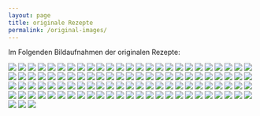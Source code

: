 ```yaml
---
layout: page
title: originale Rezepte
permalink: /original-images/
---
```


Im Folgenden Bildaufnahmen der originalen Rezepte:

<script>
    /*! lazysizes - v5.2.0 */
    !function(a,b){var c=b(a,a.document,Date);a.lazySizes=c,"object"==typeof module&&module.exports&&(module.exports=c)}("undefined"!=typeof window?window:{},function(a,b,c){"use strict";var d,e;if(function(){var b,c={lazyClass:"lazyload",loadedClass:"lazyloaded",loadingClass:"lazyloading",preloadClass:"lazypreload",errorClass:"lazyerror",autosizesClass:"lazyautosizes",srcAttr:"data-src",srcsetAttr:"data-srcset",sizesAttr:"data-sizes",minSize:40,customMedia:{},init:!0,expFactor:1.5,hFac:.8,loadMode:2,loadHidden:!0,ricTimeout:0,throttleDelay:125};e=a.lazySizesConfig||a.lazysizesConfig||{};for(b in c)b in e||(e[b]=c[b])}(),!b||!b.getElementsByClassName)return{init:function(){},cfg:e,noSupport:!0};var f=b.documentElement,g=a.HTMLPictureElement,h="addEventListener",i="getAttribute",j=a[h].bind(a),k=a.setTimeout,l=a.requestAnimationFrame||k,m=a.requestIdleCallback,n=/^picture$/i,o=["load","error","lazyincluded","_lazyloaded"],p={},q=Array.prototype.forEach,r=function(a,b){return p[b]||(p[b]=new RegExp("(\\s|^)"+b+"(\\s|$)")),p[b].test(a[i]("class")||"")&&p[b]},s=function(a,b){r(a,b)||a.setAttribute("class",(a[i]("class")||"").trim()+" "+b)},t=function(a,b){var c;(c=r(a,b))&&a.setAttribute("class",(a[i]("class")||"").replace(c," "))},u=function(a,b,c){var d=c?h:"removeEventListener";c&&u(a,b),o.forEach(function(c){a[d](c,b)})},v=function(a,c,e,f,g){var h=b.createEvent("Event");return e||(e={}),e.instance=d,h.initEvent(c,!f,!g),h.detail=e,a.dispatchEvent(h),h},w=function(b,c){var d;!g&&(d=a.picturefill||e.pf)?(c&&c.src&&!b[i]("srcset")&&b.setAttribute("srcset",c.src),d({reevaluate:!0,elements:[b]})):c&&c.src&&(b.src=c.src)},x=function(a,b){return(getComputedStyle(a,null)||{})[b]},y=function(a,b,c){for(c=c||a.offsetWidth;c<e.minSize&&b&&!a._lazysizesWidth;)c=b.offsetWidth,b=b.parentNode;return c},z=function(){var a,c,d=[],e=[],f=d,g=function(){var b=f;for(f=d.length?e:d,a=!0,c=!1;b.length;)b.shift()();a=!1},h=function(d,e){a&&!e?d.apply(this,arguments):(f.push(d),c||(c=!0,(b.hidden?k:l)(g)))};return h._lsFlush=g,h}(),A=function(a,b){return b?function(){z(a)}:function(){var b=this,c=arguments;z(function(){a.apply(b,c)})}},B=function(a){var b,d=0,f=e.throttleDelay,g=e.ricTimeout,h=function(){b=!1,d=c.now(),a()},i=m&&g>49?function(){m(h,{timeout:g}),g!==e.ricTimeout&&(g=e.ricTimeout)}:A(function(){k(h)},!0);return function(a){var e;(a=!0===a)&&(g=33),b||(b=!0,e=f-(c.now()-d),e<0&&(e=0),a||e<9?i():k(i,e))}},C=function(a){var b,d,e=99,f=function(){b=null,a()},g=function(){var a=c.now()-d;a<e?k(g,e-a):(m||f)(f)};return function(){d=c.now(),b||(b=k(g,e))}},D=function(){var g,m,o,p,y,D,F,G,H,I,J,K,L=/^img$/i,M=/^iframe$/i,N="onscroll"in a&&!/(gle|ing)bot/.test(navigator.userAgent),O=0,P=0,Q=0,R=-1,S=function(a){Q--,(!a||Q<0||!a.target)&&(Q=0)},T=function(a){return null==K&&(K="hidden"==x(b.body,"visibility")),K||!("hidden"==x(a.parentNode,"visibility")&&"hidden"==x(a,"visibility"))},U=function(a,c){var d,e=a,g=T(a);for(G-=c,J+=c,H-=c,I+=c;g&&(e=e.offsetParent)&&e!=b.body&&e!=f;)(g=(x(e,"opacity")||1)>0)&&"visible"!=x(e,"overflow")&&(d=e.getBoundingClientRect(),g=I>d.left&&H<d.right&&J>d.top-1&&G<d.bottom+1);return g},V=function(){var a,c,h,j,k,l,n,o,q,r,s,t,u=d.elements;if((p=e.loadMode)&&Q<8&&(a=u.length)){for(c=0,R++;c<a;c++)if(u[c]&&!u[c]._lazyRace)if(!N||d.prematureUnveil&&d.prematureUnveil(u[c]))ba(u[c]);else if((o=u[c][i]("data-expand"))&&(l=1*o)||(l=P),r||(r=!e.expand||e.expand<1?f.clientHeight>500&&f.clientWidth>500?500:370:e.expand,d._defEx=r,s=r*e.expFactor,t=e.hFac,K=null,P<s&&Q<1&&R>2&&p>2&&!b.hidden?(P=s,R=0):P=p>1&&R>1&&Q<6?r:O),q!==l&&(D=innerWidth+l*t,F=innerHeight+l,n=-1*l,q=l),h=u[c].getBoundingClientRect(),(J=h.bottom)>=n&&(G=h.top)<=F&&(I=h.right)>=n*t&&(H=h.left)<=D&&(J||I||H||G)&&(e.loadHidden||T(u[c]))&&(m&&Q<3&&!o&&(p<3||R<4)||U(u[c],l))){if(ba(u[c]),k=!0,Q>9)break}else!k&&m&&!j&&Q<4&&R<4&&p>2&&(g[0]||e.preloadAfterLoad)&&(g[0]||!o&&(J||I||H||G||"auto"!=u[c][i](e.sizesAttr)))&&(j=g[0]||u[c]);j&&!k&&ba(j)}},W=B(V),X=function(a){var b=a.target;if(b._lazyCache)return void delete b._lazyCache;S(a),s(b,e.loadedClass),t(b,e.loadingClass),u(b,Z),v(b,"lazyloaded")},Y=A(X),Z=function(a){Y({target:a.target})},$=function(a,b){try{a.contentWindow.location.replace(b)}catch(c){a.src=b}},_=function(a){var b,c=a[i](e.srcsetAttr);(b=e.customMedia[a[i]("data-media")||a[i]("media")])&&a.setAttribute("media",b),c&&a.setAttribute("srcset",c)},aa=A(function(a,b,c,d,f){var g,h,j,l,m,p;(m=v(a,"lazybeforeunveil",b)).defaultPrevented||(d&&(c?s(a,e.autosizesClass):a.setAttribute("sizes",d)),h=a[i](e.srcsetAttr),g=a[i](e.srcAttr),f&&(j=a.parentNode,l=j&&n.test(j.nodeName||"")),p=b.firesLoad||"src"in a&&(h||g||l),m={target:a},s(a,e.loadingClass),p&&(clearTimeout(o),o=k(S,2500),u(a,Z,!0)),l&&q.call(j.getElementsByTagName("source"),_),h?a.setAttribute("srcset",h):g&&!l&&(M.test(a.nodeName)?$(a,g):a.src=g),f&&(h||l)&&w(a,{src:g})),a._lazyRace&&delete a._lazyRace,t(a,e.lazyClass),z(function(){var b=a.complete&&a.naturalWidth>1;p&&!b||(b&&s(a,"ls-is-cached"),X(m),a._lazyCache=!0,k(function(){"_lazyCache"in a&&delete a._lazyCache},9)),"lazy"==a.loading&&Q--},!0)}),ba=function(a){if(!a._lazyRace){var b,c=L.test(a.nodeName),d=c&&(a[i](e.sizesAttr)||a[i]("sizes")),f="auto"==d;(!f&&m||!c||!a[i]("src")&&!a.srcset||a.complete||r(a,e.errorClass)||!r(a,e.lazyClass))&&(b=v(a,"lazyunveilread").detail,f&&E.updateElem(a,!0,a.offsetWidth),a._lazyRace=!0,Q++,aa(a,b,f,d,c))}},ca=C(function(){e.loadMode=3,W()}),da=function(){3==e.loadMode&&(e.loadMode=2),ca()},ea=function(){if(!m){if(c.now()-y<999)return void k(ea,999);m=!0,e.loadMode=3,W(),j("scroll",da,!0)}};return{_:function(){y=c.now(),d.elements=b.getElementsByClassName(e.lazyClass),g=b.getElementsByClassName(e.lazyClass+" "+e.preloadClass),j("scroll",W,!0),j("resize",W,!0),j("pageshow",function(a){if(a.persisted){var c=b.querySelectorAll("."+e.loadingClass);c.length&&c.forEach&&l(function(){c.forEach(function(a){a.complete&&ba(a)})})}}),a.MutationObserver?new MutationObserver(W).observe(f,{childList:!0,subtree:!0,attributes:!0}):(f[h]("DOMNodeInserted",W,!0),f[h]("DOMAttrModified",W,!0),setInterval(W,999)),j("hashchange",W,!0),["focus","mouseover","click","load","transitionend","animationend"].forEach(function(a){b[h](a,W,!0)}),/d$|^c/.test(b.readyState)?ea():(j("load",ea),b[h]("DOMContentLoaded",W),k(ea,2e4)),d.elements.length?(V(),z._lsFlush()):W()},checkElems:W,unveil:ba,_aLSL:da}}(),E=function(){var a,c=A(function(a,b,c,d){var e,f,g;if(a._lazysizesWidth=d,d+="px",a.setAttribute("sizes",d),n.test(b.nodeName||""))for(e=b.getElementsByTagName("source"),f=0,g=e.length;f<g;f++)e[f].setAttribute("sizes",d);c.detail.dataAttr||w(a,c.detail)}),d=function(a,b,d){var e,f=a.parentNode;f&&(d=y(a,f,d),e=v(a,"lazybeforesizes",{width:d,dataAttr:!!b}),e.defaultPrevented||(d=e.detail.width)&&d!==a._lazysizesWidth&&c(a,f,e,d))},f=function(){var b,c=a.length;if(c)for(b=0;b<c;b++)d(a[b])},g=C(f);return{_:function(){a=b.getElementsByClassName(e.autosizesClass),j("resize",g)},checkElems:g,updateElem:d}}(),F=function(){!F.i&&b.getElementsByClassName&&(F.i=!0,E._(),D._())};return k(function(){e.init&&F()}),d={cfg:e,autoSizer:E,loader:D,init:F,uP:w,aC:s,rC:t,hC:r,fire:v,gW:y,rAF:z}});
</script>


<img src="{{ site.baseurl }}/images/original/IMG_20200325_190528.jpg">
<img src="{{ site.baseurl }}/images/original/IMG_20200325_190545.jpg">
<img src="{{ site.baseurl }}/images/original/IMG_20200325_190548.jpg">
<img src="{{ site.baseurl }}/images/original/IMG_20200325_190558.jpg">
<img src="{{ site.baseurl }}/images/original/IMG_20200325_190600.jpg">
<img src="{{ site.baseurl }}/images/original/IMG_20200325_190607.jpg">
<img src="{{ site.baseurl }}/images/original/IMG_20200325_190611.jpg">
<img src="{{ site.baseurl }}/images/original/IMG_20200325_190618.jpg">
<img src="{{ site.baseurl }}/images/original/IMG_20200325_190623.jpg">
<img src="{{ site.baseurl }}/images/original/IMG_20200325_190639.jpg">
<img src="{{ site.baseurl }}/images/original/IMG_20200325_190715.jpg">
<img src="{{ site.baseurl }}/images/original/IMG_20200325_190721.jpg">
<img src="{{ site.baseurl }}/images/original/IMG_20200325_190740.jpg">
<img src="{{ site.baseurl }}/images/original/IMG_20200325_190745.jpg">
<img src="{{ site.baseurl }}/images/original/IMG_20200325_190754.jpg">
<img src="{{ site.baseurl }}/images/original/IMG_20200325_190757.jpg">
<img src="{{ site.baseurl }}/images/original/IMG_20200325_190812.jpg">
<img src="{{ site.baseurl }}/images/original/IMG_20200325_190817.jpg">
<img src="{{ site.baseurl }}/images/original/IMG_20200325_190827.jpg">
<img src="{{ site.baseurl }}/images/original/IMG_20200325_190831.jpg">
<img src="{{ site.baseurl }}/images/original/IMG_20200325_190838.jpg">
<img src="{{ site.baseurl }}/images/original/IMG_20200325_190857.jpg">
<img src="{{ site.baseurl }}/images/original/IMG_20200325_190921.jpg">
<img src="{{ site.baseurl }}/images/original/IMG_20200325_190925.jpg">
<img src="{{ site.baseurl }}/images/original/IMG_20200325_190934.jpg">
<img src="{{ site.baseurl }}/images/original/IMG_20200325_190936.jpg">
<img src="{{ site.baseurl }}/images/original/IMG_20200325_190945.jpg">
<img src="{{ site.baseurl }}/images/original/IMG_20200325_191002.jpg">
<img src="{{ site.baseurl }}/images/original/IMG_20200325_191015.jpg">
<img src="{{ site.baseurl }}/images/original/IMG_20200325_191020.jpg">
<img src="{{ site.baseurl }}/images/original/IMG_20200325_191034.jpg">
<img src="{{ site.baseurl }}/images/original/IMG_20200325_191037.jpg">
<img src="{{ site.baseurl }}/images/original/IMG_20200325_191045.jpg">
<img src="{{ site.baseurl }}/images/original/IMG_20200325_191048.jpg">
<img src="{{ site.baseurl }}/images/original/IMG_20200325_191059.jpg">
<img src="{{ site.baseurl }}/images/original/IMG_20200325_191102.jpg">
<img src="{{ site.baseurl }}/images/original/IMG_20200325_191112.jpg">
<img src="{{ site.baseurl }}/images/original/IMG_20200325_191116.jpg">
<img src="{{ site.baseurl }}/images/original/IMG_20200325_191124.jpg">
<img src="{{ site.baseurl }}/images/original/IMG_20200325_191128.jpg">
<img src="{{ site.baseurl }}/images/original/IMG_20200325_191138.jpg">
<img src="{{ site.baseurl }}/images/original/IMG_20200325_191143.jpg">
<img src="{{ site.baseurl }}/images/original/IMG_20200325_191152.jpg">
<img src="{{ site.baseurl }}/images/original/IMG_20200325_191156.jpg">
<img src="{{ site.baseurl }}/images/original/IMG_20200325_191206.jpg">
<img src="{{ site.baseurl }}/images/original/IMG_20200325_191220.jpg">
<img src="{{ site.baseurl }}/images/original/IMG_20200325_191227.jpg">
<img src="{{ site.baseurl }}/images/original/IMG_20200325_191231.jpg">
<img src="{{ site.baseurl }}/images/original/IMG_20200325_191239.jpg">
<img src="{{ site.baseurl }}/images/original/IMG_20200325_191251.jpg">
<img src="{{ site.baseurl }}/images/original/IMG_20200325_191259.jpg">
<img src="{{ site.baseurl }}/images/original/IMG_20200325_191311.jpg">
<img src="{{ site.baseurl }}/images/original/IMG_20200325_191318.jpg">
<img src="{{ site.baseurl }}/images/original/IMG_20200325_191328.jpg">
<img src="{{ site.baseurl }}/images/original/IMG_20200325_191334.jpg">
<img src="{{ site.baseurl }}/images/original/IMG_20200325_191338.jpg">
<img src="{{ site.baseurl }}/images/original/IMG_20200325_191348.jpg">
<img src="{{ site.baseurl }}/images/original/IMG_20200325_191407.jpg">
<img src="{{ site.baseurl }}/images/original/IMG_20200325_191417.jpg">
<img src="{{ site.baseurl }}/images/original/IMG_20200325_191420.jpg">
<img src="{{ site.baseurl }}/images/original/IMG_20200325_191432.jpg">
<img src="{{ site.baseurl }}/images/original/IMG_20200325_191441.jpg">
<img src="{{ site.baseurl }}/images/original/IMG_20200325_191445.jpg">
<img src="{{ site.baseurl }}/images/original/IMG_20200325_191453.jpg">
<img src="{{ site.baseurl }}/images/original/IMG_20200325_191456.jpg">
<img src="{{ site.baseurl }}/images/original/IMG_20200325_191505.jpg">
<img src="{{ site.baseurl }}/images/original/IMG_20200325_191510.jpg">
<img src="{{ site.baseurl }}/images/original/IMG_20200325_191522.jpg">
<img src="{{ site.baseurl }}/images/original/IMG_20200325_191533.jpg">
<img src="{{ site.baseurl }}/images/original/IMG_20200325_191542.jpg">
<img src="{{ site.baseurl }}/images/original/IMG_20200325_191553.jpg">
<img src="{{ site.baseurl }}/images/original/IMG_20200325_191602.jpg">
<img src="{{ site.baseurl }}/images/original/IMG_20200325_191612.jpg">
<img src="{{ site.baseurl }}/images/original/IMG_20200325_191630.jpg">
<img src="{{ site.baseurl }}/images/original/IMG_20200325_191641.jpg">
<img src="{{ site.baseurl }}/images/original/IMG_20200325_191648.jpg">
<img src="{{ site.baseurl }}/images/original/IMG_20200325_191703.jpg">
<img src="{{ site.baseurl }}/images/original/IMG_20200325_191707.jpg">
<img src="{{ site.baseurl }}/images/original/IMG_20200325_191715.jpg">
<img src="{{ site.baseurl }}/images/original/IMG_20200325_191720.jpg">
<img src="{{ site.baseurl }}/images/original/IMG_20200325_191728.jpg">
<img src="{{ site.baseurl }}/images/original/IMG_20200325_191732.jpg">
<img src="{{ site.baseurl }}/images/original/IMG_20200325_191744.jpg">
<img src="{{ site.baseurl }}/images/original/IMG_20200325_191753.jpg">
<img src="{{ site.baseurl }}/images/original/IMG_20200325_191800.jpg">
<img src="{{ site.baseurl }}/images/original/IMG_20200325_191807.jpg">
<img src="{{ site.baseurl }}/images/original/IMG_20200325_191810.jpg">
<img src="{{ site.baseurl }}/images/original/IMG_20200325_191820.jpg">
<img src="{{ site.baseurl }}/images/original/IMG_20200325_191823.jpg">
<img src="{{ site.baseurl }}/images/original/IMG_20200325_191830.jpg">
<img src="{{ site.baseurl }}/images/original/IMG_20200325_191845.jpg">
<img src="{{ site.baseurl }}/images/original/IMG_20200325_191853.jpg">
<img src="{{ site.baseurl }}/images/original/IMG_20200325_191909.jpg">
<img src="{{ site.baseurl }}/images/original/IMG_20200325_191919.jpg">
<img src="{{ site.baseurl }}/images/original/IMG_20200325_191926.jpg">
<img src="{{ site.baseurl }}/images/original/IMG_20200325_191936.jpg">
<img src="{{ site.baseurl }}/images/original/IMG_20200325_191940.jpg">
<img src="{{ site.baseurl }}/images/original/IMG_20200325_191952.jpg">
<img src="{{ site.baseurl }}/images/original/IMG_20200325_191958.jpg">
<img src="{{ site.baseurl }}/images/original/IMG_20200325_192008.jpg">
<img src="{{ site.baseurl }}/images/original/IMG_20200325_192012.jpg">
<img src="{{ site.baseurl }}/images/original/IMG_20200325_192021.jpg">
<img src="{{ site.baseurl }}/images/original/IMG_20200325_192025.jpg">
